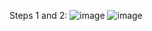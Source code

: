 
Steps 1 and 2:
![image](https://user-images.githubusercontent.com/85561037/174329222-af96b29f-5054-4f1e-ad34-443a1a3001b4.png)
![image](https://user-images.githubusercontent.com/85561037/174335738-14f33c28-10f4-4613-9a36-df2074c5dc45.png)
